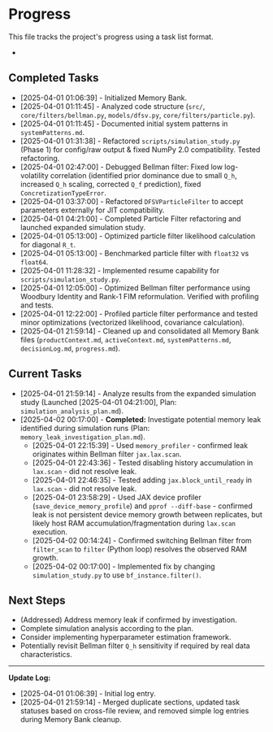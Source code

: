 # Progress

This file tracks the project's progress using a task list format.

*

## Completed Tasks

*   [2025-04-01 01:06:39] - Initialized Memory Bank.
*   [2025-04-01 01:11:45] - Analyzed code structure (`src/`, `core/filters/bellman.py`, `models/dfsv.py`, `core/filters/particle.py`).
*   [2025-04-01 01:11:45] - Documented initial system patterns in `systemPatterns.md`.
*   [2025-04-01 01:31:38] - Refactored `scripts/simulation_study.py` (Phase 1) for config/raw output & fixed NumPy 2.0 compatibility. Tested refactoring.
*   [2025-04-01 02:47:00] - Debugged Bellman filter: Fixed low log-volatility correlation (identified prior dominance due to small `Q_h`, increased `Q_h` scaling, corrected `Q_f` prediction), fixed `ConcretizationTypeError`.
*   [2025-04-01 03:37:00] - Refactored `DFSVParticleFilter` to accept parameters externally for JIT compatibility.
*   [2025-04-01 04:21:00] - Completed Particle Filter refactoring and launched expanded simulation study.
*   [2025-04-01 05:13:00] - Optimized particle filter likelihood calculation for diagonal `R_t`.
*   [2025-04-01 05:13:00] - Benchmarked particle filter with `float32` vs `float64`.
*   [2025-04-01 11:28:32] - Implemented resume capability for `scripts/simulation_study.py`.
*   [2025-04-01 12:05:00] - Optimized Bellman filter performance using Woodbury Identity and Rank-1 FIM reformulation. Verified with profiling and tests.
*   [2025-04-01 12:22:00] - Profiled particle filter performance and tested minor optimizations (vectorized likelihood, covariance calculation).
*   [2025-04-01 21:59:14] - Cleaned up and consolidated all Memory Bank files (`productContext.md`, `activeContext.md`, `systemPatterns.md`, `decisionLog.md`, `progress.md`).

## Current Tasks

*   [2025-04-01 21:59:14] - Analyze results from the expanded simulation study (Launched [2025-04-01 04:21:00], Plan: `simulation_analysis_plan.md`).
*   [2025-04-02 00:17:00] - **Completed:** Investigate potential memory leak identified during simulation runs (Plan: `memory_leak_investigation_plan.md`).
    *   [2025-04-01 22:15:39] - Used `memory_profiler` - confirmed leak originates within Bellman filter `jax.lax.scan`.
    *   [2025-04-01 22:43:36] - Tested disabling history accumulation in `lax.scan` - did not resolve leak.
    *   [2025-04-01 22:46:35] - Tested adding `jax.block_until_ready` in `lax.scan` - did not resolve leak.
    *   [2025-04-01 23:58:29] - Used JAX device profiler (`save_device_memory_profile`) and `pprof --diff-base` - confirmed leak is not persistent device memory growth between replicates, but likely host RAM accumulation/fragmentation during `lax.scan` execution.
    *   [2025-04-02 00:14:24] - Confirmed switching Bellman filter from `filter_scan` to `filter` (Python loop) resolves the observed RAM growth.
    *   [2025-04-02 00:17:00] - Implemented fix by changing `simulation_study.py` to use `bf_instance.filter()`.

## Next Steps

*   (Addressed) Address memory leak if confirmed by investigation.
*   Complete simulation analysis according to the plan.
*   Consider implementing hyperparameter estimation framework.
*   Potentially revisit Bellman filter `Q_h` sensitivity if required by real data characteristics.

---
**Update Log:**

*   [2025-04-01 01:06:39] - Initial log entry.
*   [2025-04-01 21:59:14] - Merged duplicate sections, updated task statuses based on cross-file review, and removed simple log entries during Memory Bank cleanup.